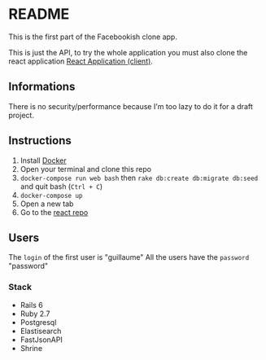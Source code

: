 # README

This is the first part of the Facebookish clone app.

This is just the API, to try the whole application you must also clone the react application [React Application (client)](https://github.com/GuillaumeOcculy/react-blog).

## Informations
There is no security/performance because I'm too lazy to do it for a draft project.


## Instructions

1. Install [Docker](https://www.docker.com/)
2. Open your terminal and clone this repo
3. `docker-compose run web bash` then `rake db:create db:migrate db:seed` and quit bash (`Ctrl + C`)
4. `docker-compose up`
5. Open a new tab
6. Go to the [react repo](https://github.com/GuillaumeOcculy/react-blog)

## Users
The `login` of the first user is "guillaume"
All the users have the `password` "password"

### Stack
- Rails 6
- Ruby 2.7
- Postgresql
- Elastisearch
- FastJsonAPI
- Shrine
